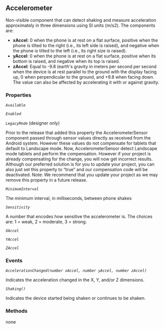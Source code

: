 ## Accelerometer

Non-visible component that can detect shaking and measure acceleration approximately in three dimensions using SI units (m/s2). The components are:

-   **xAccel**: 0 when the phone is at rest on a flat surface, positive when the phone is tilted to the right (i.e., its left side is raised), and negative when the phone is tilted to the left (i.e., its right size is raised).
-   **yAccel**: 0 when the phone is at rest on a flat surface, positive when its bottom is raised, and negative when its top is raised.
-   **zAccel**: Equal to -9.8 (earth's gravity in meters per second per second when the device is at rest parallel to the ground with the display facing up, 0 when perpendicular to the ground, and +9.8 when facing down. The value can also be affected by accelerating it with or against gravity.

### Properties

_`Available`_

_`Enabled`_

_`LegacyMode`_  (designer only)

Prior to the release that added this property the AccelerometerSensor component passed through sensor values directly as received from the Android system. However these values do not compensate for tablets that default to Landscape mode. Now, AccelerometerSensor detect Landscape mode tablets and perform the compensation. However if your project is already compensating for the change, you will now get incorrect results. Although our preferred solution is for you to update your project, you can also just set this property to “true” and our compensation code will be deactivated. Note: We recommend that you update your project as we may remove this property in a future release.

_`MinimumInterval`_

The minimum interval, in milliseconds, between phone shakes

_`Sensitivity`_

A number that encodes how sensitive the accelerometer is. The choices are: 1 = weak, 2 = moderate, 3 = strong.

_`XAccel`_

_`YAccel`_

_`ZAccel`_

### Events

_`AccelerationChanged(number xAccel, number yAccel, number zAccel)`_

Indicates the acceleration changed in the X, Y, and/or Z dimensions.

_`Shaking()`_

Indicates the device started being shaken or continues to be shaken.

### Methods

none
